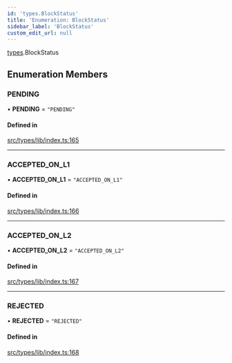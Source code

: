 ```yaml
---
id: 'types.BlockStatus'
title: 'Enumeration: BlockStatus'
sidebar_label: 'BlockStatus'
custom_edit_url: null
---
```


[types](../namespaces/types.md).BlockStatus

## Enumeration Members

### PENDING

• **PENDING** = `"PENDING"`

#### Defined in

[src/types/lib/index.ts:165](https://github.com/starknet-io/starknet.js/blob/v5.29.0/src/types/lib/index.ts#L165)

---

### ACCEPTED_ON_L1

• **ACCEPTED_ON_L1** = `"ACCEPTED_ON_L1"`

#### Defined in

[src/types/lib/index.ts:166](https://github.com/starknet-io/starknet.js/blob/v5.29.0/src/types/lib/index.ts#L166)

---

### ACCEPTED_ON_L2

• **ACCEPTED_ON_L2** = `"ACCEPTED_ON_L2"`

#### Defined in

[src/types/lib/index.ts:167](https://github.com/starknet-io/starknet.js/blob/v5.29.0/src/types/lib/index.ts#L167)

---

### REJECTED

• **REJECTED** = `"REJECTED"`

#### Defined in

[src/types/lib/index.ts:168](https://github.com/starknet-io/starknet.js/blob/v5.29.0/src/types/lib/index.ts#L168)
